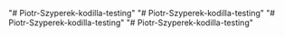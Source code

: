 "# Piotr-Szyperek-kodilla-testing" 
"# Piotr-Szyperek-kodilla-testing" 
"# Piotr-Szyperek-kodilla-testing" 
"# Piotr-Szyperek-kodilla-testing" 

